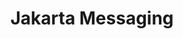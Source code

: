 ---
title: "Jakarta Messaging"
summary: "Jakarta Messaging describes a means for Java applications to create, send, and receive messages via loosely coupled, reliable asynchronous communication services."
#<!--.................0123456789.123456789.123456789.123456789.123456789.123456789-->
summary_sixty_char: "Messaging via loosely coupled, reliable asynch services"
project_id: "ee4j.jms"
---